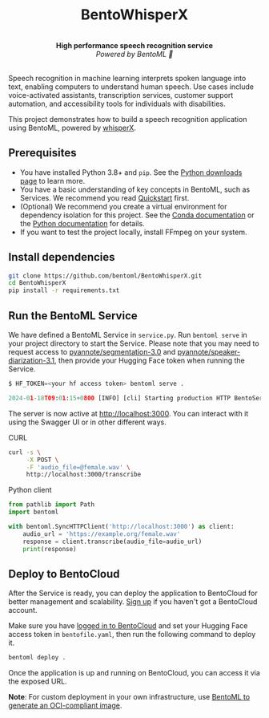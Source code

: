 <div align="center">
    <h1 align="center">BentoWhisperX</h1>
    <br>
    <strong>High performance speech recognition service<br></strong>
    <i>Powered by BentoML 🍱</i>
    <br>
</div>
<br>

Speech recognition in machine learning interprets spoken language into text, enabling computers to understand human speech. Use cases include voice-activated assistants, transcription services, customer support automation, and accessibility tools for individuals with disabilities.

This project demonstrates how to build a speech recognition application using BentoML, powered by [whisperX](https://github.com/m-bain/WhisperX).

## Prerequisites

- You have installed Python 3.8+ and `pip`. See the [Python downloads page](https://www.python.org/downloads/) to learn more.
- You have a basic understanding of key concepts in BentoML, such as Services. We recommend you read [Quickstart](https://docs.bentoml.com/en/1.2/get-started/quickstart.html) first.
- (Optional) We recommend you create a virtual environment for dependency isolation for this project. See the [Conda documentation](https://conda.io/projects/conda/en/latest/user-guide/tasks/manage-environments.html) or the [Python documentation](https://docs.python.org/3/library/venv.html) for details.
- If you want to test the project locally, install FFmpeg on your system.

## Install dependencies

```bash
git clone https://github.com/bentoml/BentoWhisperX.git
cd BentoWhisperX
pip install -r requirements.txt
```

## Run the BentoML Service

We have defined a BentoML Service in `service.py`. Run `bentoml serve` in your project directory to start the Service.
Please note that you may need to request access to [pyannote/segmentation-3.0](https://huggingface.co/pyannote/segmentation-3.0) and [pyannote/speaker-diarization-3.1](https://huggingface.co/pyannote/speaker-diarization-3.1), then provide your Hugging Face token when running the Service.

```python
$ HF_TOKEN=<your hf access token> bentoml serve .

2024-01-18T09:01:15+0800 [INFO] [cli] Starting production HTTP BentoServer from "service:BentoWhisperX" listening on http://localhost:3000 (Press CTRL+C to quit)
```

The server is now active at [http://localhost:3000](http://localhost:3000/). You can interact with it using the Swagger UI or in other different ways.

CURL

```bash
curl -s \
     -X POST \
     -F 'audio_file=@female.wav' \
     http://localhost:3000/transcribe
```

Python client

```python
from pathlib import Path
import bentoml

with bentoml.SyncHTTPClient('http://localhost:3000') as client:
    audio_url = 'https://example.org/female.wav'
    response = client.transcribe(audio_file=audio_url)
    print(response)
```

## Deploy to BentoCloud

After the Service is ready, you can deploy the application to BentoCloud for better management and scalability. [Sign up](https://www.bentoml.com/) if you haven't got a BentoCloud account.

Make sure you have [logged in to BentoCloud](https://docs.bentoml.com/en/latest/bentocloud/how-tos/manage-access-token.html) and set your Hugging Face access token in `bentofile.yaml`, then run the following command to deploy it.

```bash
bentoml deploy .
```

Once the application is up and running on BentoCloud, you can access it via the exposed URL.

**Note**: For custom deployment in your own infrastructure, use [BentoML to generate an OCI-compliant image](https://docs.bentoml.com/en/latest/guides/containerization.html).
